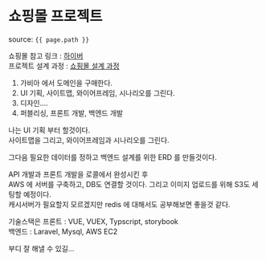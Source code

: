 # 쇼핑몰 프로젝트

source: `{{ page.path }}`


쇼핑몰 참고 링크 : <a href="https://www.hiver.co.kr/">하이버</a>   
프로젝트 설계 과정 : <a href="https://brunch.co.kr/@zwang/68"> 쇼핑몰 설계 과정</a>   

1. 가비아 에서 도메인을 구매한다.   
2. UI 기획, 사이트맵, 와이어프레임, 시나리오를 그린다.   
3. 디자인....   
4. 퍼블리싱, 프론트 개발, 백엔드 개발   
   
나는 UI 기획 부터 할것이다.   
사이트맵을 그리고, 와이어프레임과 시나리오를 그린다.   

그다음 필요한 데이터를 정하고 백엔드 설계를 위한 ERD 를 만들것이다.   
   
API 개발과 프론트 개발을 로콜에서 완성시킨 후   
AWS 에 서버를 구축하고, DB도 연결할 것이다. 그리고 이미지 업로드를 위해 S3도 세팅할 예정이다.   
캐시서버가 필요할지 모르겠지만 redis 에 대해서도 공부해보면 좋을것 같다.
   
      
         
기술스택은
프론트 : VUE, VUEX, Typscript, storybook   
백엔드 : Laravel, Mysql, AWS EC2   

부디 잘 해낼 수 있길...